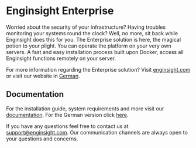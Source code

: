 # Enginsight Enterprise 
Worried about the security of your infrastructure? Having troubles monitoring your systems round the clock? Well, no more, sit back while Enginsight does this for you. 
The Enterprise solution is here, the magical potion to your plight. You can operate the platform on your very own servers. A fast and easy installation process built upon Docker, 
access all Enginsight functions remotely on your server. 

For more information regarding the Enterprise solution? Visit [enginsight.com](https://enginsight.com/en/on-premises/) or visit our website in [German](https://enginsight.com/de/on-premises/).

## Documentation
For the installation guide, system requirements and more visit our [documentation](https://enginsight.com/docs/v/master/licenses/on-premises).
For the German version click [here](https://enginsight.com/docs/lizenzen/on-premise/installationsanleitung).


If you have any questions feel free to contact us at support@enginsight.com. Our communication channels are always open to your questions and concerns. 
